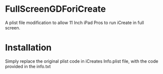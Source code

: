 # FullScreenGDForiCreate
A plist file modification to allow 11 Inch iPad Pros to run iCreate in full screen.

# Installation

Simply replace the original plist code in iCreates Info.plist file, with the code provided in the info.txt
